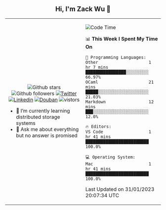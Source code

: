 <h2 align="center"> Hi, I'm Zack Wu 👋 </h2>

<table>
    <tr>
        <td valign="center" width="50%">
            <p align="center">
              <img src="https://img.shields.io/github/stars/izackwu?style=social" alt="Github stars" />
              <img src="https://img.shields.io/github/followers/izackwu?style=social" alt="Github followers" />
              <a href="https://twitter.com/_zackwu"><img src="https://img.shields.io/badge/@__zackwu-1DA1F2?style=flat&logo=Twitter&logoColor=white" alt="Twitter"/></a>
              <a href="https://www.linkedin.com/in/izackwu/?locale=en_US"><img src="https://img.shields.io/badge/@izackwu-0073b1?style=flat&logo=LinkedIn&logoColor=white" alt="Linkedin" /></a>
              <a href="https://www.douban.com/people/keith1"><img src="https://img.shields.io/badge/@keith1-007722?style=flat&logo=Douban&logoColor=white" alt="Douban" /></a>
              <img src="https://visitor-badge.glitch.me/badge?page_id=keithnull" alt="vistors" />
            </p>
            <ul>
                <li>🌱 I’m currently learning distributed storage systems</li>
                <li>💬 Ask me about everything but no answer is promised</li>
            </ul>
        </td>
       <td valign="top" width="50%">
    
<!--START_SECTION:waka-->
![Code Time](http://img.shields.io/badge/Code%20Time-2%2C236%20hrs%2034%20mins-blue)

📊 **This Week I Spent My Time On** 

```text
💬 Programming Languages: 
Other                    1 hr 7 mins         ████████████████░░░░░░░░░   66.97% 
OCaml                    21 mins             █████░░░░░░░░░░░░░░░░░░░░   21.03% 
Markdown                 12 mins             ███░░░░░░░░░░░░░░░░░░░░░░   12.0%

🔥 Editors: 
VS Code                  1 hr 41 mins        █████████████████████████   100.0%

💻 Operating System: 
Mac                      1 hr 41 mins        █████████████████████████   100.0%

```


 Last Updated on 31/01/2023 20:07:34 UTC
<!--END_SECTION:waka-->
</td></tr>
</table>


